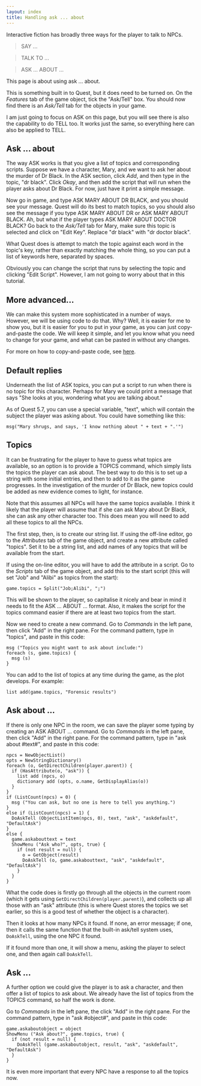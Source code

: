 ```yaml
---
layout: index
title: Handling ask ... about
---
```


Interactive fiction has broadly three ways for the player to talk to NPCs.

> SAY ...

> TALK TO ...

> ASK ... ABOUT ...

This page is about using ask ... about.

This is something built in to Quest, but it does need to be turned on. On the _Features_ tab of the game object, tick the "Ask/Tell" box. You should now find there is an _Ask/Tell_ tab for the objects in your game.

I am just going to focus on ASK on this page, but you will see there is also the capability to do TELL too. It works just the same, so everything here can also be applied to TELL.

Ask ... about
-------------

The way ASK works is that you give a list of topics and corresponding scripts. Suppose we have a character, Mary, and we want to ask her about the murder of Dr Black. In the ASK section, click _Add_, and then type in the topic, "dr black". Click _Okay_, and then add the script that will run when the player asks about Dr Black. For now, just have it print a simple message.

Now go in game, and type ASK MARY ABOUT DR BLACK, and you should see your message. Quest will do its best to match topics, so you should also see the message if you type ASK MARY ABOUT DR or ASK MARY ABOUT BLACK. Ah, but what if the player types ASK MARY ABOUT DOCTOR BLACK? Go back to the _Ask/Tell_ tab for Mary, make sure this topic is selected and click on "Edit Key". Replace "dr black" with "dr doctor black".

What Quest does is attempt to match the topic against each word in the topic's key, rather than exactly matching the whole thing, so you can put a list of keywords here, separated by spaces.

Obviously you can change the script that runs by selecting the topic and clicking "Edit Script". However, I am not going to worry about that in this tutorial.


More advanced...
----------------

We can make this system more sophisticated in a number of ways. However, we will be using code to do that. Why? Well, it is easier for me to show you, but it is easier for you to put in your game, as you can just copy-and-paste the code. We will keep it simple, and let you know what you need to change for your game, and what can be pasted in without any changes.

For more on how to copy-and-paste code, see [here](copy_and_paste_code.html).


Default replies
---------------

Underneath the list of ASK topics, you can put a script to run when there is no topic for this character. Perhaps for Mary we could print a message that says "She looks at you, wondering what you are talking about."

As of Quest 5.7, you can use a special variable, "text", which will contain the subject the player was asking about. You could have something like this:

    msg("Mary shrugs, and says, 'I know nothing about " + text + ".'")


Topics
------

It can be frustrating for the player to have to guess what topics are available, so an option is to provide a TOPICS command, which simply lists the topics the player can ask about. The best way to do this is to set up a string with some initial entries, and then to add to it as the game progresses. In the investigation of the murder of Dr Black, new topics could be added as new evidence comes to light, for instance.

Note that this assumes all NPCs will have the same topics available. I think it likely that the player will assume that if she can ask Mary about Dr Black, she can ask any other character too. This does mean you will need to add all these topics to all the NPCs.

The first step, then, is to create our string list. If using the off-line editor, go to the _Attributes_ tab of the game object, and create a new attribute called "topics". Set it to be a string list, and add names of any topics that will be available from the start. 

If using the on-line editor, you will have to add the attribute in a script. Go to the _Scripts_ tab of the game object, and add this to the start script (this will set "Job" and "Alibi" as topics from the start):
```
game.topics = Split("Job;Alibi", ";")
```
This will be shown to the player, so capitalise it nicely and bear in mind it needs to fit the ASK ... ABOUT ... format. Also, it makes the script for the topics command easier if there are at least two topics from the start.

Now we need to create a new command. Go to _Commands_ in the left pane, then click "Add" in the right pane. For the command pattern, type in "topics", and paste in this code:
```
msg ("Topics you might want to ask about include:")
foreach (s, game.topics) {
  msg (s)
}
```
You can add to the list of topics at any time during the game, as the plot develops. For example:
```
list add(game.topics, "Forensic results")
```


Ask about ...
-------------

If there is only one NPC in the room, we can save the player some typing by creating an ASK ABOUT ... command. Go to _Commands_ in the left pane, then click "Add" in the right pane. For the command pattern, type in "ask about #text#", and paste in this code:
```
npcs = NewObjectList()
opts = NewStringDictionary()
foreach (o, GetDirectChildren(player.parent)) {
  if (HasAttribute(o, "ask")) {
    list add (npcs, o)
    dictionary add (opts, o.name, GetDisplayAlias(o))
  }
}
if (ListCount(npcs) = 0) {
  msg ("You can ask, but no one is here to tell you anything.")
}
else if (ListCount(npcs) = 1) {
  DoAskTell (ObjectListItem(npcs, 0), text, "ask", "askdefault", "DefaultAsk")
}
else {
  game.askabouttext = text
  ShowMenu ("Ask who?", opts, true) {
    if (not result = null) {
      o = GetObject(result)
      DoAskTell (o, game.askabouttext, "ask", "askdefault", "DefaultAsk")
    }
  }
}
```
What the code does is firstly go through all the objects in the current room (which it gets using `GetDirectChildren(player.parent)`), and collects up all those with an "ask" attribute (this is where Quest stores the topics we set earlier, so this is a good test of whether the object is a character).

Then it looks at how many NPCs it found. If none, an error message; if one, then it calls the same function that the built-in ask/tell system uses, `DoAskTell`, using the one NPC it found.

If it found more than one, it will show a menu, asking the player to select one, and then again call `DoAskTell`.


Ask ...
-------

A further option we could give the player is to ask a character, and then offer a list of topics to ask about. We already have the list of topics from the TOPICS command, so half the work is done.

Go to _Commands_ in the left pane, the click "Add" in the right pane. For the command pattern, type in "ask #object#", and paste in this code:
```
game.askaboutobject = object
ShowMenu ("Ask about?", game.topics, true) {
  if (not result = null) {
    DoAskTell (game.askaboutobject, result, "ask", "askdefault", "DefaultAsk")
  }
}
```
It is even more important that every NPC have a response to all the topics now.